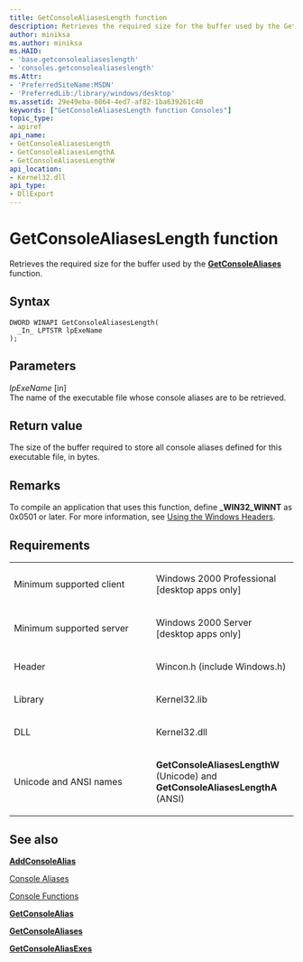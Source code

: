 ```yaml
---
title: GetConsoleAliasesLength function
description: Retrieves the required size for the buffer used by the GetConsoleAliases function.
author: miniksa
ms.author: miniksa
ms.HAID:
- 'base.getconsolealiaseslength'
- 'consoles.getconsolealiaseslength'
ms.Attr:
- 'PreferredSiteName:MSDN'
- 'PreferredLib:/library/windows/desktop'
ms.assetid: 29e49eba-0864-4ed7-af82-1ba639261c40
keywords: ["GetConsoleAliasesLength function Consoles"]
topic_type:
- apiref
api_name:
- GetConsoleAliasesLength
- GetConsoleAliasesLengthA
- GetConsoleAliasesLengthW
api_location:
- Kernel32.dll
api_type:
- DllExport
---
```


# GetConsoleAliasesLength function


Retrieves the required size for the buffer used by the [**GetConsoleAliases**](getconsolealiases.md) function.

Syntax
------

```ManagedCPlusPlus
DWORD WINAPI GetConsoleAliasesLength(
  _In_ LPTSTR lpExeName
);
```

Parameters
----------

*lpExeName* \[in\]  
The name of the executable file whose console aliases are to be retrieved.

Return value
------------

The size of the buffer required to store all console aliases defined for this executable file, in bytes.

Remarks
-------

To compile an application that uses this function, define **\_WIN32\_WINNT** as 0x0501 or later. For more information, see [Using the Windows Headers](https://msdn.microsoft.com/library/windows/desktop/aa383745).

Requirements
------------

<table>
<colgroup>
<col width="50%" />
<col width="50%" />
</colgroup>
<tbody>
<tr class="odd">
<td><p>Minimum supported client</p></td>
<td><p>Windows 2000 Professional [desktop apps only]</p></td>
</tr>
<tr class="even">
<td><p>Minimum supported server</p></td>
<td><p>Windows 2000 Server [desktop apps only]</p></td>
</tr>
<tr class="odd">
<td><p>Header</p></td>
<td>Wincon.h (include Windows.h)</td>
</tr>
<tr class="even">
<td><p>Library</p></td>
<td>Kernel32.lib</td>
</tr>
<tr class="odd">
<td><p>DLL</p></td>
<td>Kernel32.dll</td>
</tr>
<tr class="even">
<td><p>Unicode and ANSI names</p></td>
<td><p><strong>GetConsoleAliasesLengthW</strong> (Unicode) and <strong>GetConsoleAliasesLengthA</strong> (ANSI)</p></td>
</tr>
<tr class="odd">
</tr>
<tr class="even">
</tr>
<tr class="odd">
</tr>
<tr class="even">
</tr>
</tbody>
</table>

## <span id="see_also"></span>See also


[**AddConsoleAlias**](addconsolealias.md)

[Console Aliases](console-aliases.md)

[Console Functions](console-functions.md)

[**GetConsoleAlias**](getconsolealias.md)

[**GetConsoleAliases**](getconsolealiases.md)

[**GetConsoleAliasExes**](getconsolealiasexes.md)

 

 




